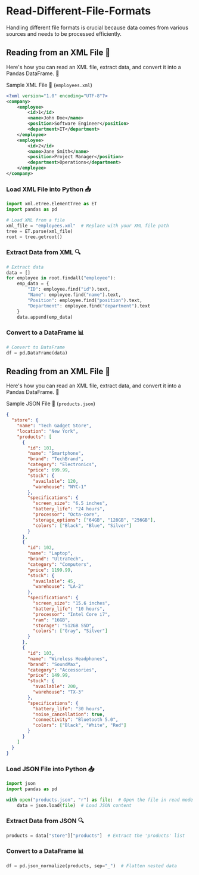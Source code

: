 # Read-Different-File-Formats
Handling different file formats is crucial because data comes from various sources and needs to be processed efficiently.

## Reading from an XML File 📂
Here's how you can read an XML file, extract data, and convert it into a Pandas DataFrame. 🚀

Sample XML File 📜 (`employees.xml`)
```xml
<?xml version="1.0" encoding="UTF-8"?>
<company>
    <employee>
        <id>1</id>
        <name>John Doe</name>
        <position>Software Engineer</position>
        <department>IT</department>
    </employee>
    <employee>
        <id>2</id>
        <name>Jane Smith</name>
        <position>Project Manager</position>
        <department>Operations</department>
    </employee>
</company>
```

### Load XML File into Python 📥
```python
import xml.etree.ElementTree as ET
import pandas as pd

# Load XML from a file
xml_file = "employees.xml"  # Replace with your XML file path
tree = ET.parse(xml_file)
root = tree.getroot()
```

### Extract Data from XML 🔍
```python
# Extract data
data = []
for employee in root.findall("employee"):
    emp_data = {
        "ID": employee.find("id").text,
        "Name": employee.find("name").text,
        "Position": employee.find("position").text,
        "Department": employee.find("department").text
    }
    data.append(emp_data)
```
### Convert to a DataFrame 📊
```python
# Convert to DataFrame
df = pd.DataFrame(data)
```

## Reading from an XML File 📂
Here's how you can read an XML file, extract data, and convert it into a Pandas DataFrame. 🚀

Sample JSON File 📜 (`products.json`)
```json
{
  "store": {
    "name": "Tech Gadget Store",
    "location": "New York",
    "products": [
      {
        "id": 101,
        "name": "Smartphone",
        "brand": "TechBrand",
        "category": "Electronics",
        "price": 699.99,
        "stock": {
          "available": 120,
          "warehouse": "NYC-1"
        },
        "specifications": {
          "screen_size": "6.5 inches",
          "battery_life": "24 hours",
          "processor": "Octa-core",
          "storage_options": ["64GB", "128GB", "256GB"],
          "colors": ["Black", "Blue", "Silver"]
        }
      },
      {
        "id": 102,
        "name": "Laptop",
        "brand": "UltraTech",
        "category": "Computers",
        "price": 1199.99,
        "stock": {
          "available": 45,
          "warehouse": "LA-2"
        },
        "specifications": {
          "screen_size": "15.6 inches",
          "battery_life": "10 hours",
          "processor": "Intel Core i7",
          "ram": "16GB",
          "storage": "512GB SSD",
          "colors": ["Gray", "Silver"]
        }
      },
      {
        "id": 103,
        "name": "Wireless Headphones",
        "brand": "SoundMax",
        "category": "Accessories",
        "price": 149.99,
        "stock": {
          "available": 200,
          "warehouse": "TX-3"
        },
        "specifications": {
          "battery_life": "30 hours",
          "noise_cancellation": true,
          "connectivity": "Bluetooth 5.0",
          "colors": ["Black", "White", "Red"]
        }
      }
    ]
  }
}
```

### Load JSON File into Python 📥
```python
import json
import pandas as pd

with open("products.json", "r") as file:  # Open the file in read mode
    data = json.load(file)  # Load JSON content
```

### Extract Data from JSON 🔍
```python
products = data["store"]["products"]  # Extract the 'products' list
```

### Convert to a DataFrame 📊
```python
df = pd.json_normalize(products, sep="_")  # Flatten nested data
```


